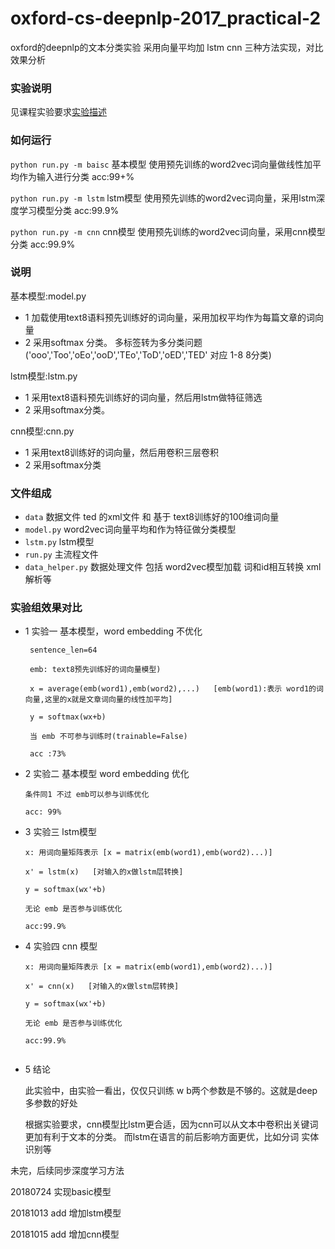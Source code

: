 # oxford-cs-deepnlp-2017_practical-2
  oxford的deepnlp的文本分类实验
  采用向量平均加 lstm cnn 三种方法实现，对比效果分析

### 实验说明
   见课程实验要求[实验描述](https://github.com/oxford-cs-deepnlp-2017/practical-2)

### 如何运行
`python run.py -m baisc` 基本模型 使用预先训练的word2vec词向量做线性加平均作为输入进行分类 acc:99+%

`python run.py -m lstm`  lstm模型 使用预先训练的word2vec词向量，采用lstm深度学习模型分类 acc:99.9%

`python run.py -m cnn`   cnn模型 使用预先训练的word2vec词向量，采用cnn模型分类 acc:99.9%
### 说明

基本模型:model.py
* 1 加载使用text8语料预先训练好的词向量，采用加权平均作为每篇文章的词向量
* 2 采用softmax 分类。 多标签转为多分类问题 ('ooo','Too','oEo','ooD','TEo','ToD','oED','TED' 对应 1-8 8分类)

lstm模型:lstm.py
* 1 采用text8语料预先训练好的词向量，然后用lstm做特征筛选
* 2 采用softmax分类。

cnn模型:cnn.py
* 1 采用text8训练好的词向量，然后用卷积三层卷积
* 2 采用softmax分类
### 文件组成
 
 * `data` 数据文件 ted 的xml文件 和 基于 text8训练好的100维词向量
 * `model.py` word2vec词向量平均和作为特征做分类模型
 * `lstm.py`  lstm模型
 * `run.py` 主流程文件
 * `data_helper.py` 数据处理文件 包括 word2vec模型加载 词和id相互转换 xml解析等

### 实验组效果对比
  
  * 1 实验一 基本模型，word embedding 不优化
     
     ```
      sentence_len=64 
      
      emb: text8预先训练好的词向量模型)
      
      x = average(emb(word1),emb(word2),...)   [emb(word1):表示 word1的词向量,这里的x就是文章词向量的线性加平均]
      
      y = softmax(wx+b)
      
      当 emb 不可参与训练时(trainable=False)
      
      acc :73%
      ```

  * 2 实验二 基本模型 word embedding 优化
      
      ```
      条件同1 不过 emb可以参与训练优化
      
      acc: 99%
      ```

  * 3 实验三 lstm模型
      
      ```
      x: 用词向量矩阵表示 [x = matrix(emb(word1),emb(word2)...)]
      
      x' = lstm(x)   [对输入的x做lstm层转换]
      
      y = softmax(wx'+b)
      
      无论 emb 是否参与训练优化
      
      acc:99.9%
      ```

  * 4 实验四 cnn 模型
      
      ```
      x: 用词向量矩阵表示 [x = matrix(emb(word1),emb(word2)...)]
      
      x' = cnn(x)   [对输入的x做lstm层转换]
      
      y = softmax(wx'+b)
      
      无论 emb 是否参与训练优化
      
      acc:99.9%


   * 5 结论
  
      此实验中，由实验一看出，仅仅只训练 w b两个参数是不够的。这就是deep 多参数的好处
       
      根据实验要求，cnn模型比lstm更合适，因为cnn可以从文本中卷积出关键词更加有利于文本的分类。
      而lstm在语言的前后影响方面更优，比如分词 实体识别等

未完，后续同步深度学习方法

20180724 实现basic模型

20181013 add 增加lstm模型

20181015 add 增加cnn模型




